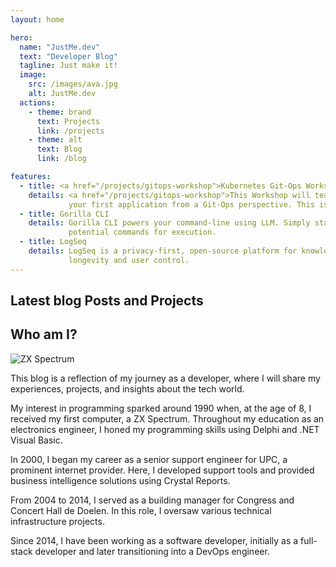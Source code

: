 ```yaml
---
layout: home

hero:
  name: "JustMe.dev"
  text: "Developer Blog"
  tagline: Just make it!
  image:
    src: /images/ava.jpg
    alt: JustMe.dev
  actions:
    - theme: brand
      text: Projects
      link: /projects
    - theme: alt
      text: Blog
      link: /blog

features:
  - title: <a href="/projects/gitops-workshop">Kubernetes Git-Ops Workshop</a>
    details: <a href="/projects/gitops-workshop">This Workshop will teach you how to create your own Kubernetes cluster using K3S and use ArgoCD to deploy 
             your first application from a Git-Ops perspective. This is the way.</a>
  - title: Gorilla CLI
    details: Gorilla CLI powers your command-line using LLM. Simply state your objective and Gorilla CLI will generate 
             potential commands for execution.
  - title: LogSeq
    details: LogSeq is a privacy-first, open-source platform for knowledge sharing and management. It focuses on privacy, 
             longevity and user control.
---
```




## Latest blog Posts and Projects

## Who am I?

<img src="/images/zx-spectrum.jpg" alt="ZX Spectrum" class="listImage"/>

This blog is a reflection of my journey as a developer, where I will share my experiences, projects, and insights about
the tech world.

My interest in programming sparked around 1990 when, at the age of 8, I received my first computer, a ZX Spectrum.
Throughout my education as an electronics engineer, I honed my programming skills using Delphi and .NET Visual Basic.

In 2000, I began my career as a senior support engineer for UPC, a prominent internet provider. Here, I developed
support tools and provided business intelligence solutions using Crystal Reports.

From 2004 to 2014, I served as a building manager for Congress and Concert Hall de Doelen. In this role, I oversaw
various technical infrastructure projects.

Since 2014, I have been working as a software developer, initially as a full-stack developer and later transitioning
into a DevOps engineer.

